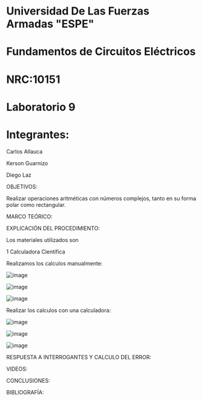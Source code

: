 # Universidad De Las Fuerzas Armadas "ESPE"

# Fundamentos de Circuitos Eléctricos 
# NRC:10151
# Laboratorio 9

 # Integrantes:
 
 Carlos Allauca
 
 Kerson Guarnizo
 
 Diego Laz
 
OBJETIVOS:

Realizar operaciones aritméticas con números complejos, tanto en su forma polar como rectangular.

MARCO TEÓRICO:

EXPLICACIÓN DEL PROCEDIMIENTO:

Los materiales utilizados son 

1 Calculadora Científica

Realizamos los calculos manualmente:

![image](https://user-images.githubusercontent.com/93835463/155049300-b94e5c72-1332-469d-a6a1-4fda8e9c5a07.png)

![image](https://user-images.githubusercontent.com/93835463/155049339-8bc1caa5-9df7-43c3-9df0-c7a4c3cf8f63.png)

![image](https://user-images.githubusercontent.com/93835463/155049361-9814bf7c-f87f-4bec-afda-1e7b92984317.png)

Realizar los calculos con una calculadora:

![image](https://user-images.githubusercontent.com/93835463/155049617-c851de42-09f9-41ab-8919-4024dd6fdef1.png)

![image](https://user-images.githubusercontent.com/93835463/155049630-5c6bb00f-6550-4891-aa65-be440113d60a.png)

![image](https://user-images.githubusercontent.com/93835463/155049637-9fcb857a-0e74-4d91-bfa3-50d63d00419a.png)

RESPUESTA A INTERROGANTES Y CALCULO DEL ERROR:

VIDEOS:

CONCLUSIONES:

BIBLIOGRAFÍA:
